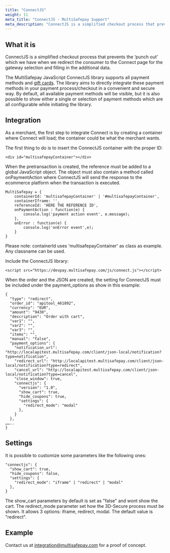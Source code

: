 ```yaml
---
title: "ConnectJS"
weight: 11
meta_title: "ConnectJS - MultiSafepay Support"
meta_description: "ConnectJS is a simplified checkout process that prevents the punch out which we have when we redirect the consumer to the Connect page for the gateway selection and filling in the additional data"
---
```


## What it is

ConnectJS is a simplified checkout process that prevents the ‘punch out’ which we have when we redirect the consumer to the Connect page for the gateway selection and filling in the additional data.

The MultiSafepay JavaScript ConnectJS library supports all payment methods and [gift cards](https://docs.multisafepay.com/payment-methods/gift-cards/). The library aims to directly integrate these payment methods in your payment process/checkout in a convenient and secure way. By default, all available payment methods will be visible, but it is also possible to show either a single or selection of payment methods which are all configurable while initiating the library.

## Integration

As a merchant, the first step to integrate Connect is by creating a container where Connect will load; the container could be what the merchant wants.

The first thing to do is to insert the ConnectJS container with the proper ID:

``` 
<div id="multisafepayContainer"></div>  
```

When the pretransaction is created, the reference must be added to a global JavaScript object. The object must also contain a method called onPaymentAction where ConnectJS will send the response to the ecommerce platform when the transaction is executed.

```
MultiSafepay = {
    containerId: 'multisafepayContainer' | '#multisafepayContainer',
    containerIframe: '',
    referenceId: 'HERE THE REFERENCE ID',
    onPaymentAction : function(e) {
        console.log('payment action event', e.message);
    },
    onError : function(e) {
        console.log('onError event',e);
    }
}
```
Please note: containerId uses 'multisafepayContainer' as class as example. Any classname can be used. 

Include the ConnectJS library:
```
<script src="https://devpay.multisafepay.com/js/connect.js"></script>
```

When the order and the JSON are created, the setting for ConnectJS must be included under the payment_options as show in this example:
```
{
  "type": "redirect",
  "order_id": "apitool_461892",
  "currency": "EUR",
  "amount": "9430",
  "description": "Order with cart",
  "var1": "",
  "var2": "",
  "var3": "",
  "items": "",
  "manual": "false",
  "payment_options": {
    "notification_url": "http://localapitest.multisafepay.com/client/json-local/notification?type=notification",
    "redirect_url": "http://localapitest.multisafepay.com/client/json-local/notification?type=redirect",
    "cancel_url": "http://localapitest.multisafepay.com/client/json-local/notification?type=cancel",
    "close_window": true,
    "connectjs": {
      "version": "1.0",
      "show_cart": true,
      "hide_coupons": true,
      "settings": {
        "redirect_mode": "modal"
      },
    }
  },
……..
}
```

## Settings
It is possible to customize some parameters like the following ones: 
```
"connectjs": {
  "show_cart": true,
  "hide_coupons": false,
  "settings": {
    "redirect_mode": "iframe" | "redirect" | "modal"
  },
}
```
The show_cart parameters by default is set as "false" and wont show the cart.
The redirect_mode parameter set how the 3D-Secure process must be shown. It allows 3 options: iframe, redirect, modal.
The default value is "redirect".


## Example
Contact us at <integration@multisafepay.com> for a proof of concept.
